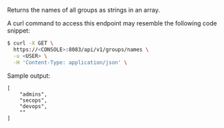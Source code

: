 Returns the names of all groups as strings in an array.

A curl command to access this endpoint may resemble the following code snippet:

```bash
$ curl -X GET \
  https://<CONSOLE>:8083/api/v1/groups/names \
  -u <USER> \
  -H 'Content-Type: application/json' \
```

Sample output:

```
[
    "admins",
    "secops",
    "devops",
    ""
]
```
